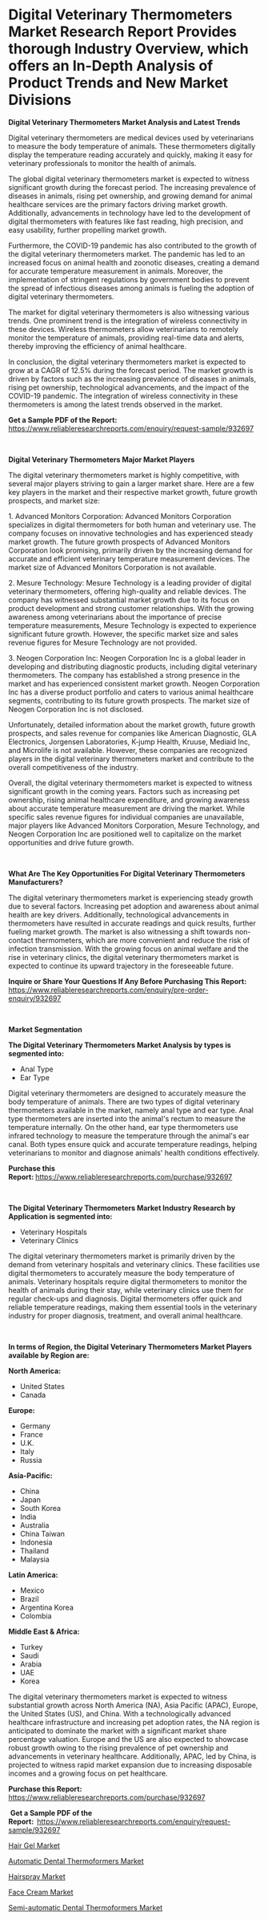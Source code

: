 <p><h1>Digital Veterinary Thermometers Market Research Report Provides thorough Industry Overview, which offers an In-Depth Analysis of Product Trends and New Market Divisions</h1></p><p><strong>Digital Veterinary Thermometers Market Analysis and Latest Trends</strong></p>
<p><p>Digital veterinary thermometers are medical devices used by veterinarians to measure the body temperature of animals. These thermometers digitally display the temperature reading accurately and quickly, making it easy for veterinary professionals to monitor the health of animals.</p><p>The global digital veterinary thermometers market is expected to witness significant growth during the forecast period. The increasing prevalence of diseases in animals, rising pet ownership, and growing demand for animal healthcare services are the primary factors driving market growth. Additionally, advancements in technology have led to the development of digital thermometers with features like fast reading, high precision, and easy usability, further propelling market growth.</p><p>Furthermore, the COVID-19 pandemic has also contributed to the growth of the digital veterinary thermometers market. The pandemic has led to an increased focus on animal health and zoonotic diseases, creating a demand for accurate temperature measurement in animals. Moreover, the implementation of stringent regulations by government bodies to prevent the spread of infectious diseases among animals is fueling the adoption of digital veterinary thermometers.</p><p>The market for digital veterinary thermometers is also witnessing various trends. One prominent trend is the integration of wireless connectivity in these devices. Wireless thermometers allow veterinarians to remotely monitor the temperature of animals, providing real-time data and alerts, thereby improving the efficiency of animal healthcare.</p><p>In conclusion, the digital veterinary thermometers market is expected to grow at a CAGR of 12.5% during the forecast period. The market growth is driven by factors such as the increasing prevalence of diseases in animals, rising pet ownership, technological advancements, and the impact of the COVID-19 pandemic. The integration of wireless connectivity in these thermometers is among the latest trends observed in the market.</p></p>
<p><strong>Get a Sample PDF of the Report:&nbsp;</strong> <a href="https://www.reliableresearchreports.com/enquiry/request-sample/932697">https://www.reliableresearchreports.com/enquiry/request-sample/932697</a></p>
<p>&nbsp;</p>
<p><strong>Digital Veterinary Thermometers Major Market Players</strong></p>
<p><p>The digital veterinary thermometers market is highly competitive, with several major players striving to gain a larger market share. Here are a few key players in the market and their respective market growth, future growth prospects, and market size:</p><p>1. Advanced Monitors Corporation: Advanced Monitors Corporation specializes in digital thermometers for both human and veterinary use. The company focuses on innovative technologies and has experienced steady market growth. The future growth prospects of Advanced Monitors Corporation look promising, primarily driven by the increasing demand for accurate and efficient veterinary temperature measurement devices. The market size of Advanced Monitors Corporation is not available.</p><p>2. Mesure Technology: Mesure Technology is a leading provider of digital veterinary thermometers, offering high-quality and reliable devices. The company has witnessed substantial market growth due to its focus on product development and strong customer relationships. With the growing awareness among veterinarians about the importance of precise temperature measurements, Mesure Technology is expected to experience significant future growth. However, the specific market size and sales revenue figures for Mesure Technology are not provided.</p><p>3. Neogen Corporation Inc: Neogen Corporation Inc is a global leader in developing and distributing diagnostic products, including digital veterinary thermometers. The company has established a strong presence in the market and has experienced consistent market growth. Neogen Corporation Inc has a diverse product portfolio and caters to various animal healthcare segments, contributing to its future growth prospects. The market size of Neogen Corporation Inc is not disclosed.</p><p>Unfortunately, detailed information about the market growth, future growth prospects, and sales revenue for companies like American Diagnostic, GLA Electronics, Jorgensen Laboratories, K-jump Health, Kruuse, Mediaid Inc, and Microlife is not available. However, these companies are recognized players in the digital veterinary thermometers market and contribute to the overall competitiveness of the industry.</p><p>Overall, the digital veterinary thermometers market is expected to witness significant growth in the coming years. Factors such as increasing pet ownership, rising animal healthcare expenditure, and growing awareness about accurate temperature measurement are driving the market. While specific sales revenue figures for individual companies are unavailable, major players like Advanced Monitors Corporation, Mesure Technology, and Neogen Corporation Inc are positioned well to capitalize on the market opportunities and drive future growth.</p></p>
<p>&nbsp;</p>
<p><strong>What Are The Key Opportunities For Digital Veterinary Thermometers Manufacturers?</strong></p>
<p><p>The digital veterinary thermometers market is experiencing steady growth due to several factors. Increasing pet adoption and awareness about animal health are key drivers. Additionally, technological advancements in thermometers have resulted in accurate readings and quick results, further fueling market growth. The market is also witnessing a shift towards non-contact thermometers, which are more convenient and reduce the risk of infection transmission. With the growing focus on animal welfare and the rise in veterinary clinics, the digital veterinary thermometers market is expected to continue its upward trajectory in the foreseeable future.</p></p>
<p><strong>Inquire or Share Your Questions If Any Before Purchasing This Report:</strong> <a href="https://www.reliableresearchreports.com/enquiry/pre-order-enquiry/932697">https://www.reliableresearchreports.com/enquiry/pre-order-enquiry/932697</a></p>
<p>&nbsp;</p>
<p><strong>Market Segmentation</strong></p>
<p><strong>The Digital Veterinary Thermometers Market Analysis by types is segmented into:</strong></p>
<p><ul><li>Anal Type</li><li>Ear Type</li></ul></p>
<p><p>Digital veterinary thermometers are designed to accurately measure the body temperature of animals. There are two types of digital veterinary thermometers available in the market, namely anal type and ear type. Anal type thermometers are inserted into the animal's rectum to measure the temperature internally. On the other hand, ear type thermometers use infrared technology to measure the temperature through the animal's ear canal. Both types ensure quick and accurate temperature readings, helping veterinarians to monitor and diagnose animals' health conditions effectively.</p></p>
<p><strong>Purchase this Report:&nbsp;</strong><a href="https://www.reliableresearchreports.com/purchase/932697">https://www.reliableresearchreports.com/purchase/932697</a></p>
<p>&nbsp;</p>
<p><strong>The Digital Veterinary Thermometers Market Industry Research by Application is segmented into:</strong></p>
<p><ul><li>Veterinary Hospitals</li><li>Veterinary Clinics</li></ul></p>
<p><p>The digital veterinary thermometers market is primarily driven by the demand from veterinary hospitals and veterinary clinics. These facilities use digital thermometers to accurately measure the body temperature of animals. Veterinary hospitals require digital thermometers to monitor the health of animals during their stay, while veterinary clinics use them for regular check-ups and diagnosis. Digital thermometers offer quick and reliable temperature readings, making them essential tools in the veterinary industry for proper diagnosis, treatment, and overall animal healthcare.</p></p>
<p>&nbsp;</p>
<p><strong>In terms of Region, the Digital Veterinary Thermometers Market Players available by Region are:</strong></p>
<p>
    <p> <strong> North America: </strong>
        <ul>
            <li>United States</li>
            <li>Canada</li>
        </ul>
        </p> 
    <p> <strong> Europe: </strong>
        <ul>
            <li>Germany</li>
            <li>France</li>
            <li>U.K.</li>
            <li>Italy</li>
            <li>Russia</li>
        </ul>
        </p> 
    <p> <strong> Asia-Pacific: </strong>
        <ul>
            <li>China</li>
            <li>Japan</li>
            <li>South Korea</li>
            <li>India</li>
            <li>Australia</li>
            <li>China Taiwan</li>
            <li>Indonesia</li>
            <li>Thailand</li>
            <li>Malaysia</li>
        </ul>
        </p> 
    <p> <strong> Latin America: </strong>
        <ul>
            <li>Mexico</li>
            <li>Brazil</li>
            <li>Argentina Korea</li>
            <li>Colombia</li>
        </ul>
        </p> 
    <p> <strong> Middle East & Africa: </strong>
        <ul>
            <li>Turkey</li>
            <li>Saudi</li>
            <li>Arabia</li>
            <li>UAE</li>
            <li>Korea</li>
        </ul>
    </p>
    </p>
<p><p>The digital veterinary thermometers market is expected to witness substantial growth across North America (NA), Asia Pacific (APAC), Europe, the United States (US), and China. With a technologically advanced healthcare infrastructure and increasing pet adoption rates, the NA region is anticipated to dominate the market with a significant market share percentage valuation. Europe and the US are also expected to showcase robust growth owing to the rising prevalence of pet ownership and advancements in veterinary healthcare. Additionally, APAC, led by China, is projected to witness rapid market expansion due to increasing disposable incomes and a growing focus on pet healthcare.</p></p>
<p><strong>Purchase this Report: </strong><a href="https://www.reliableresearchreports.com/purchase/932697">https://www.reliableresearchreports.com/purchase/932697</a></p>
<p>&nbsp;<strong>Get a Sample PDF of the Report:&nbsp;&nbsp;</strong><a href="https://www.reliableresearchreports.com/enquiry/request-sample/932697">https://www.reliableresearchreports.com/enquiry/request-sample/932697</a></p>
<p><strong></strong></p>
<p><p><a href="https://medium.com/@jensenklein/hair-gel-market-insights-into-market-cagr-market-trends-and-growth-strategies-d5a093b09e7b">Hair Gel Market</a></p><p><a href="https://github.com/singletonthaxterkelliehr2df/Market-Research-Report-List-1/blob/main/automatic-dental-thermoformers-market.md">Automatic Dental Thermoformers Market</a></p><p><a href="https://medium.com/@jensenklein/hairspray-market-size-market-outlook-and-market-forecast-2024-to-2031-3fb6190bd579">Hairspray Market</a></p><p><a href="https://medium.com/@jensenklein/face-cream-market-furnishes-information-on-market-share-market-trends-and-market-growth-993066e24ec0">Face Cream Market</a></p><p><a href="https://github.com/edytherolanlouisejk1miz0wig/Market-Research-Report-List-1/blob/main/semi-automatic-dental-thermoformers-market.md">Semi-automatic Dental Thermoformers Market</a></p></p>